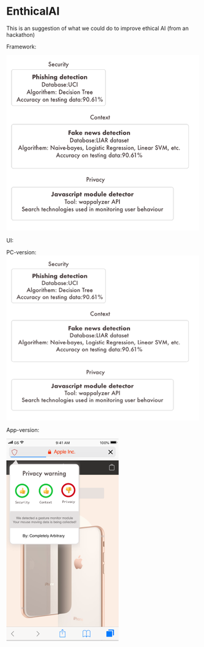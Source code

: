 # EnthicalAI
This is an suggestion of what we could do to improve ethical AI (from an hackathon)

Framework:

<img src="https://github.com/jayingq/EnthicalAI/blob/master/Framework.png" width="518" height="458">


UI:

PC-version:
<img src="https://github.com/jayingq/EnthicalAI/blob/master/Framework.png" width="528" height="430">


App-version:

<img src="https://github.com/jayingq/EnthicalAI/blob/master/Sketch/App-demo.png" width="294" height="529">
